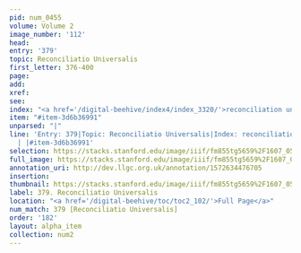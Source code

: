 ```yaml
---
pid: num_0455
volume: Volume 2
image_number: '112'
head: 
entry: '379'
topic: Reconciliatio Universalis
first_letter: 376-400
page: 
add: 
xref: 
see: 
index: "<a href='/digital-beehive/index4/index_3320/'>reconciliation universal</a>"
item: "#item-3d6b36991"
unparsed: "|"
line: 'Entry: 379|Topic: Reconciliatio Universalis|Index: reconciliation universal|
  | |#item-3d6b36991'
selection: https://stacks.stanford.edu/image/iiif/fm855tg5659%2F1607_0579/863,4387,2915,644/full/0/default.jpg
full_image: https://stacks.stanford.edu/image/iiif/fm855tg5659%2F1607_0579/full/full/0/default.jpg
annotation_uri: http://dev.llgc.org.uk/annotation/1572634476705
insertion: 
thumbnail: https://stacks.stanford.edu/image/iiif/fm855tg5659%2F1607_0579/863,4387,600,180/250,/0/default.jpg
label: 379. Reconciliatio Universalis
location: "<a href='/digital-beehive/toc/toc2_102/'>Full Page</a>"
num_match: 379 [Reconciliatio Universalis]
order: '182'
layout: alpha_item
collection: num2
---
```

